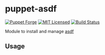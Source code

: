 puppet-asdf
===========

[![Puppet Forge](https://img.shields.io/puppetforge/v/halyard/asdf.svg)](https://forge.puppetlabs.com/halyard/asdf)
[![MIT Licensed](https://img.shields.io/badge/license-MIT-green.svg)](https://tldrlegal.com/license/mit-license)
[![Build Status](https://img.shields.io/travis/com/halyard/puppet-asdf.svg)](https://travis-ci.com/halyard/puppet-asdf)

Module to install and manage [asdf](https://github.com/asdf-vm/asdf)

## Usage

```puppet
```

